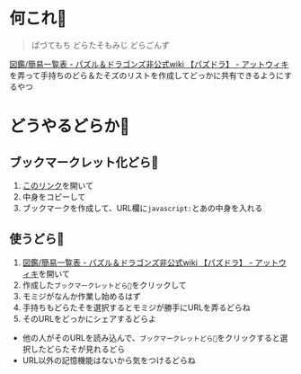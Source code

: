 # 何これ🐉
> ぱづてもち
> どらたそもみじ
> どらごんず

[図鑑/簡易一覧表 - パズル＆ドラゴンズ非公式wiki 【パズドラ】 - アットウィキ](https://www18.atwiki.jp/pazdra/pages/1659.html)を弄って手持ちのどら＆たそズのリストを作成してどっかに共有できるようにするやつ

# どうやるどらか🐉
## ブックマークレット化どら🐉
1. [このリンク](https://raw.githubusercontent.com/eky/dora-taso-momiji/master/dist/main.js)を開いて
2. 中身をコピーして
3. ブックマークを作成して、URL欄に`javascript:`とあの中身を入れる

## 使うどら🐉
1. [図鑑/簡易一覧表 - パズル＆ドラゴンズ非公式wiki 【パズドラ】 - アットウィキ](https://www18.atwiki.jp/pazdra/pages/1659.html)を開いて
2. 作成した`ブックマークレットどら🐉`をクリックして
3. モミジがなんか作業し始めるはず
4. 手持ちもどらたそを選択するとモミジが勝手にURLを弄るどらね
5. そのURLをどっかにシェアするどらよ

- 他の人がそのURLを読み込んで、`ブックマークレットどら🐉`をクリックすると選択したどらたそが見れるどら
- URL以外の記憶機能はないから気をつけるどらね
